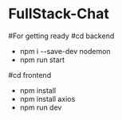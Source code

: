 # FullStack-Chat

#For getting ready
#cd backend
- npm i --save-dev nodemon
- npm run start

#cd frontend

- npm install
- npm install axios
- npm run dev
